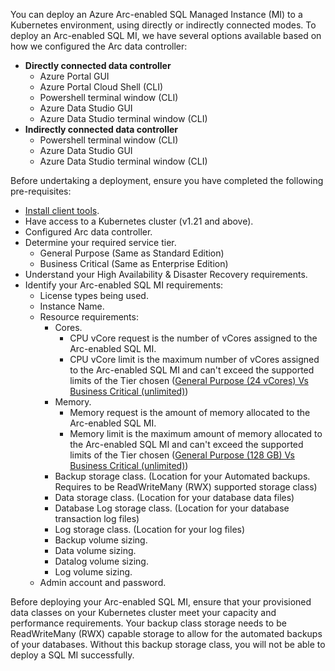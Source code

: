 You can deploy an Azure Arc-enabled SQL Managed Instance (MI) to a Kubernetes environment, using directly or indirectly connected modes. To deploy an Arc-enabled SQL MI, we have several options available based on how we configured the Arc data controller:

- **Directly connected data controller**
    - Azure Portal GUI
    - Azure Portal Cloud Shell (CLI)
    - Powershell terminal window (CLI)
    - Azure Data Studio GUI
    - Azure Data Studio terminal window (CLI)
- **Indirectly connected data controller**
    - Powershell terminal window (CLI)
    - Azure Data Studio GUI
    - Azure Data Studio terminal window (CLI)

Before undertaking a deployment, ensure you have completed the following pre-requisites:

- [Install client tools](https://docs.microsoft.com/azure/azure-arc/data/install-client-tools).
- Have access to a Kubernetes cluster (v1.21 and above).
- Configured Arc data controller.
- Determine your required service tier.
    - General Purpose (Same as Standard Edition)
    - Business Critical (Same as Enterprise Edition)
- Understand your High Availability & Disaster Recovery requirements.
- Identify your Arc-enabled SQL MI requirements:
    - License types being used.
    - Instance Name.
    - Resource requirements:
        - Cores.
            - CPU vCore request is the number of vCores assigned to the Arc-enabled SQL MI.
            - CPU vCore limit is the maximum number of vCores assigned to the Arc-enabled SQL MI and can't exceed the supported limits of the Tier chosen ([General Purpose (24 vCores) Vs Business Critical (unlimited)](https://docs.microsoft.com/sql/sql-server/editions-and-components-of-sql-server-2019?view=sql-server-ver16#Cross-BoxScaleLimits))
        - Memory.
            - Memory request is the amount of memory allocated to the Arc-enabled SQL MI.
            - Memory limit is the maximum amount of memory allocated to the Arc-enabled SQL MI and can't exceed the supported limits of the Tier chosen ([General Purpose (128 GB) Vs Business Critical (unlimited)](https://docs.microsoft.com/sql/sql-server/editions-and-components-of-sql-server-2019?view=sql-server-ver16#Cross-BoxScaleLimits))
        - Backup storage class. (Location for your Automated backups. Requires to be ReadWriteMany (RWX) supported storage class)
        - Data storage class. (Location for your database data files)
        - Database Log storage class. (Location for your database transaction log files)
        - Log storage class. (Location for your log files)
        - Backup volume sizing.
        - Data volume sizing.
        - Datalog volume sizing.
        - Log volume sizing.
    - Admin account and password.

Before deploying your Arc-enabled SQL MI, ensure that your provisioned data classes on your Kubernetes cluster meet your capacity and performance requirements. Your backup class storage needs to be ReadWriteMany (RWX) capable storage to allow for the automated backups of your databases. Without this backup storage class, you will not be able to deploy a SQL MI successfully.